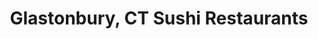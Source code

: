 ---
layout: city
title: Glastonbury, CT Sushi Restaurants
permalink: /connecticut/glastonbury/
stateAbbr: CT
stateName: Connecticut
cityName: Glastonbury

---